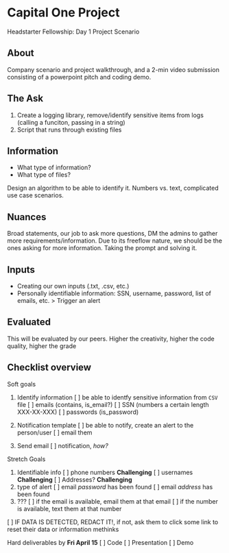 # Capital One Project

Headstarter Fellowship: Day 1 Project Scenario

## About

Company scenario and project walkthrough, and a 2-min video submission consisting of a powerpoint pitch and coding demo.

## The Ask

1. Create a logging library, remove/identify sensitive items from logs (calling a funciton, passing in a string)
2. Script that runs through existing files

## Information

- What type of information?
- What type of files?

Design an algorithm to be able to identify it. Numbers vs. text, complicated use case scenarios.

## Nuances

Broad statements, our job to ask more questions, DM the admins to gather more requirements/information. Due to its freeflow nature, we should be the ones asking for more information. Taking the prompt and solving it. 

## Inputs

- Creating our own inputs (.txt, .csv, etc.)
- Personally identifiable information: SSN, username, password, list of emails, etc. > Trigger an alert

## Evaluated

This will be evaluated by our peers. Higher the creativity, higher the code quality, higher the grade

## Checklist overview

Soft goals

1. Identify information
[ ] be able to identfy sensitive information from `CSV` file
[ ] emails (contains, is_email?)
[ ] SSN (numbers a certain length XXX-XX-XXX)
[ ] passwords (is_password)

2. Notification template
[ ] be able to notify, create an alert to the person/user
[ ] email them

3. Send email
[ ] notification, *how?*
  
  
Stretch Goals
1. Identifiable info
[ ] phone numbers **Challenging**
[ ] usernames **Challenging**
[ ] Addresses? **Challenging**
2. type of alert
[ ] email *password* has been found
[ ] email *address* has been found
3. ???
[ ] if the email is available, email them at that email
[ ] if the number is available, text them at that number

[ ] IF DATA IS DETECTED, REDACT IT!, if not, ask them to click some link to reset their data or information methinks

Hard deliverables by **Fri April 15**
[ ] Code
[ ] Presentation
[ ] Demo

